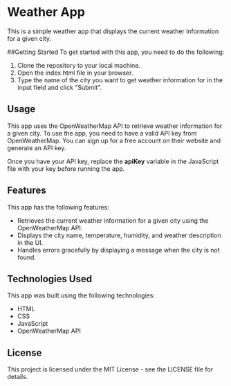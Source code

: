 # Weather App
This is a simple weather app that displays the current weather information for a given city.

##Getting Started
To get started with this app, you need to do the following:

1. Clone the repository to your local machine.
2. Open the index.html file in your browser.
3. Type the name of the city you want to get weather information for in the input field and click "Submit".

## Usage
This app uses the OpenWeatherMap API to retrieve weather information for a given city. To use the app, you need to have a valid API key from OpenWeatherMap. You can sign up for a free account on their website and generate an API key.

Once you have your API key, replace the **apiKey** variable in the JavaScript file with your key before running the app.

## Features
This app has the following features:

- Retrieves the current weather information for a given city using the OpenWeatherMap API.
- Displays the city name, temperature, humidity, and weather description in the UI.
- Handles errors gracefully by displaying a message when the city is not found.

## Technologies Used
This app was built using the following technologies:

- HTML
- CSS
- JavaScript
- OpenWeatherMap API

## License
This project is licensed under the MIT License - see the LICENSE file for details.